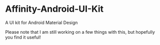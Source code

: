 # Affinity-Android-UI-Kit

A UI kit for Android Material Design

Please note that I am still working on a few things with this, but hopefully you find it useful!
